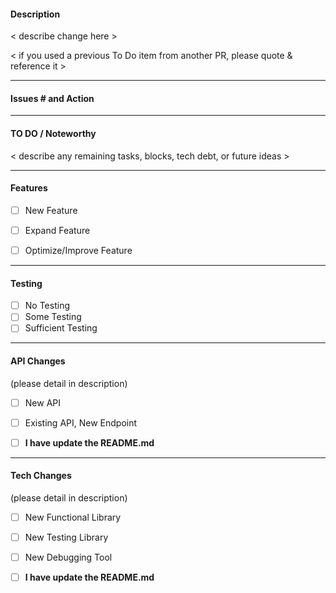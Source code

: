 #### Description

< describe change here >

< if you used a previous To Do item from another PR, please quote & reference it >


----
#### Issues # and Action

----
#### TO DO / Noteworthy
< describe any remaining tasks, blocks, tech debt, or future ideas >


----
#### Features
- [ ] New Feature
- [ ] Expand Feature
- [ ] Optimize/Improve Feature


----
#### Testing
- [ ] No Testing
- [ ] Some Testing
- [ ] Sufficient Testing

----
#### API Changes
(please detail in description)
- [ ] New API
- [ ] Existing API, New Endpoint

- [ ] **I have update the README.md**

----
#### Tech Changes
(please detail in description)
- [ ] New Functional Library
- [ ] New Testing Library
- [ ] New Debugging Tool

- [ ] **I have update the README.md**
